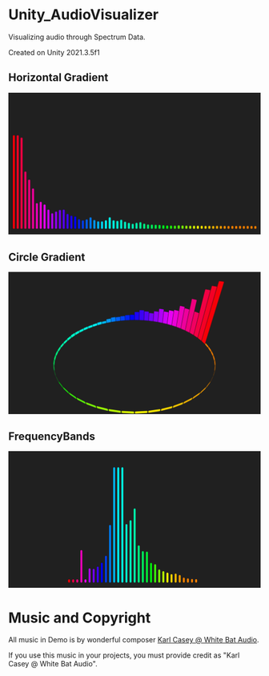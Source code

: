 # Unity_AudioVisualizer
Visualizing audio through Spectrum Data.

Created on Unity 2021.3.5f1

## Horizontal Gradient
![](https://github.com/LordOfTheFridge/Unity_AudioVisualizer/blob/master/Screenshots/HorizontalGradient.png)

## Circle Gradient
![](https://github.com/LordOfTheFridge/Unity_AudioVisualizer/blob/master/Screenshots/CircleGradient.png)

## FrequencyBands
![](https://github.com/LordOfTheFridge/Unity_AudioVisualizer/blob/master/Screenshots/FrequencyBands.png)

# Music and Copyright

All music in Demo is by wonderful composer [Karl Casey @ White Bat Audio](https://www.youtube.com/@WhiteBatAudio).

If you use this music in your projects, you must provide credit as "Karl Casey @ White Bat Audio".

